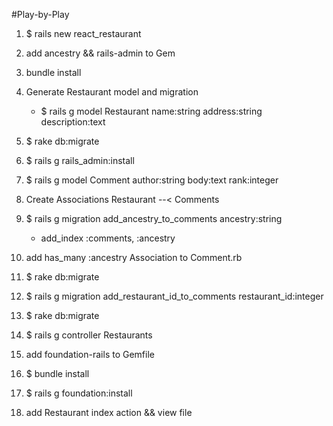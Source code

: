 #Play-by-Play

1. $ rails new react_restaurant

2. add ancestry && rails-admin to Gem

3. bundle install

4. Generate Restaurant model and migration
    - $ rails g model Restaurant name:string address:string description:text

5. $ rake db:migrate

6. $ rails g rails_admin:install

7. $ rails g model Comment author:string body:text rank:integer

8. Create Associations Restaurant --< Comments

9. $ rails g migration add_ancestry_to_comments ancestry:string
    - add_index :comments, :ancestry

10. add has_many :ancestry Association to Comment.rb

11. $ rake db:migrate

12. $ rails g migration add_restaurant_id_to_comments restaurant_id:integer

13. $ rake db:migrate

14. $ rails g controller Restaurants

15. add foundation-rails to Gemfile

16. $ bundle install

17. $ rails g foundation:install

18. add Restaurant index action && view file 
